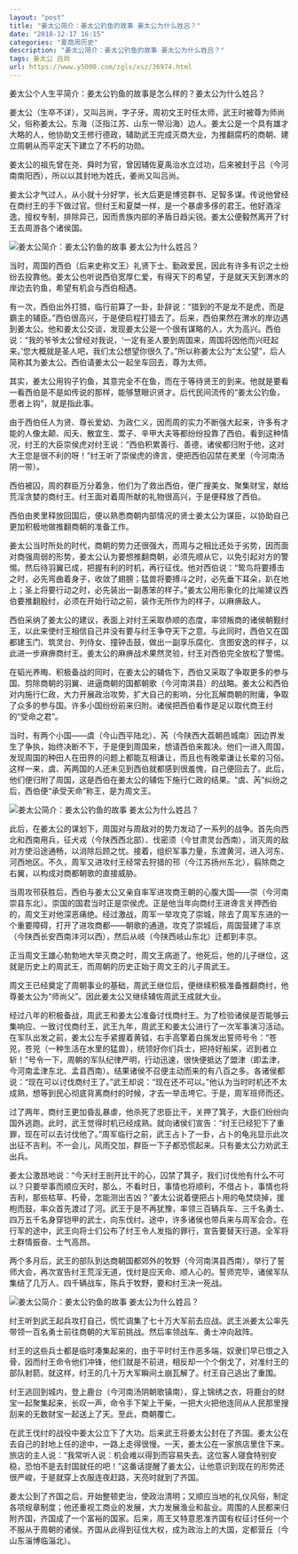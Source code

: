 ```yaml
---
layout: "post"
title: "姜太公简介：姜太公钓鱼的故事 姜太公为什么姓吕？"
date: "2018-12-17 16:15"
categories: "夏商周历史"
description: "姜太公简介：姜太公钓鱼的故事 姜太公为什么姓吕？"
tags: 姜太公 吕尚
url: https://www.y5000.com/zgls/xsz/36974.html
---
```






姜太公个人生平简介：姜太公钓鱼的故事是怎么样的？姜太公为什么姓吕？

姜太公（生卒不详），又叫吕尚，字子牙。周初文王时任太师，武王时被尊为师尚父，俗称姜太公。东海（泛指江苏、山东一带沿海）边人。姜太公是一个具有雄才大略的人，他协助文王修行德政，辅助武王完成灭商大业，为推翻腐朽的商朝、建立周朝从而平定天下建立了不朽的功勋。  

姜太公的祖先曾在尧、舜时为官，曾因辅佐夏禹治水立过功，后来被封于吕（今河南南阳西），所以以其封地为姓氏，姜尚又叫吕尚。

姜太公才气过人，从小就十分好学，长大后更是博览群书、足智多谋。传说他曾经在商纣王的手下做过官。但纣王和夏桀一样，是一个暴虐多侈的君王。他好酒淫逸，擅权专制，排除异己，因而贵族内部的矛盾日趋尖锐。姜太公便毅然离开了纣王去周游各个诸侯国。

![姜太公简介：姜太公钓鱼的故事
姜太公为什么姓吕？](https://img.y5000.com/uploads/allimg/181109/34aa291549bf2b2da30ed9681a721b5f.jpg)

当时，周国的西伯（后来史称文王）礼贤下士、勤政爱民，因此有许多有识之士纷纷去投靠他。姜太公也听说西伯宽厚仁爱，有得天下的希望，于是就天天到渭水的岸边去钓鱼，希望有机会与西伯相遇。

有一次，西伯出外打猎，临行前算了一卦，卦辞说：“猎到的不是龙不是虎，而是霸主的辅臣。”西伯很高兴，于是便启程打猎去了。后来，西伯果然在渭水的岸边遇到姜太公。他和姜太公交谈，发现姜太公是一个很有谋略的人，大为高兴。西伯说：“我的爷爷太公曾经对我说，‘一定有圣人要到周国来，周国将因他而兴旺起来。’您大概就是圣人吧，我们太公想望你很久了。”所以称姜太公为“太公望”，后人简称其为姜太公。西伯请姜太公一起坐车回去，尊为太师。

其实，姜太公用钩子钓鱼，其意完全不在鱼，而在于等待贤王的到来。他就是要看一看西伯是不是如传说的那样，能够慧眼识贤才。后代民间流传的“姜太公钓鱼，愿者上钩”，就是指此事。

由于西伯任人为贤、尊长爱幼、为政仁义，因而周的实力不断强大起来，许多有才能的人像太颠、闳夭、散宜生、鬻子、辛甲大夫等都纷纷投靠了西伯。看到这种情况，纣王的大臣崇侯虎对纣王说：“西伯积累善行、善德，诸侯都归附于他，这对大王您是很不利的呀！”纣王听了崇侯虎的谗言，便把西伯囚禁在羑里（今河南汤阴一带）。

西伯被囚，周的群臣万分着急，他们为了救出西伯，便广搜美女、聚集财宝，献给荒淫贪婪的商纣王。纣王面对着周所献的礼物很高兴，于是便释放了西伯。

西伯由羑里释放回国后，便以熟悉商朝内部情况的贤士姜太公为谋臣，以协助自己更加积极地做推翻商朝的准备工作。

姜太公当时所处的时代，商朝的势力还很强大，而周与之相比还处于劣势，因而面对商强周弱的形势，姜太公认为要想推翻商朝，必须先顺从它，以免引起对方的警惕。然后待羽翼已成，把握有利的时机，再行征伐。他对西伯说：“鸷鸟将要搏击之时，必先弯曲着身子，收敛了翅膀；猛兽将要搏斗之时，必先垂下耳朵，趴在地上；圣上将要行动之时，必先装出一副愚笨的样子。”姜太公用形象化的比喻建议西伯要推翻殷纣，必须在开始行动之前，装作无所作为的样子，以麻痹敌人。

西伯采纳了姜太公的建议，表面上对纣王采取恭顺的态度，率领叛商的诸侯朝觐纣王，以此来使纣王相信自己并没有要与纣王争夺天下之意。与此同时，西伯又在国都建玉门、筑灵台、列侍女、撞钟击鼓，做出一副享乐腐化、贪图安逸的样子，以此进一步麻痹商纣王。姜太公的麻痹战术果然灵验，纣王对西伯完全放松了警惕。

在韬光养晦、积极备战的同时，在姜太公的辅佐下，西伯又采取了争取更多的参与国、剪除商朝的羽翼、进逼商朝的国都朝歌（今河南淇县）的战略。姜太公和西伯对内施行仁政，大力开展政治攻势，扩大自己的影响，分化瓦解商朝的附庸，争取了众多的参与国。许多小国纷纷前来归附。诸侯把西伯看作是足以取代商王纣的“受命之君”。

当时，有两个小国——虞（今山西平陆北）、芮（今陕西大荔朝邑城南）因边界发生了争执，始终决断不下，于是便到周国来，想请西伯来裁决。他们一进入周国，发现周国的种田人在田界的问题上都能互相谦让，而且也有晚辈谦让长辈的习俗。这样一来，虞、芮两国的人还未见到西伯就都感到很羞愧，自己便回去了。此后，他们便归附了周国，这是西伯在姜太公的辅佐下施行仁政的结果。“虞、芮”纠纷之后，西伯便“承受天命”称王，是为周文王。

![姜太公简介：姜太公钓鱼的故事
姜太公为什么姓吕？](https://img.y5000.com/uploads/allimg/181109/fce039646a1353cea8b85554173f66f6.jpg)

此后，在姜太公的谋划下，周国对与周敌对的势力发动了一系列的战争。首先向西北和西南用兵，征犬戎（今陕西西北部）、伐密须（今甘肃灵台西南），消灭周的敌对方使沿途通畅，以消除后顾之忧。接着，组织军事力量，东渡黄河，进入河东、河西地区。不久，周军又进攻纣王经常去狩猎的邗（今江苏扬州东北），翦除商之右翼，以构成对商都朝歌的直接威胁。

当周攻邗获胜后，西伯与姜太公又亲自率军进攻商王朝的心腹大国——崇（今河南崇县东北）。崇国的国君当时正是崇侯虎。正是他当年向商纣王进谗言关押西伯的，周文王对他深恶痛绝。经过激战，周军一举攻克了崇城，除去了周军东进的一个重要障碍，打开了进攻商都——朝歌的通道。攻克了崇城后，周国营建了丰京（今陕西长安西南沣河以西），然后从岐（今陕西岐山东北）迁都到丰京。

正当周文王雄心勃勃地大举灭商之时，周文王病逝了。他死后，他的儿子继位，这就是历史上的周武王，而周朝的历史正始于周文王的儿子周武王。

周文王已经奠定了周朝事业的基础，周武王继位后，便继续积极准备推翻商纣，他尊姜太公为“师尚父”。因此姜太公又继续辅佐周武王成就大业。

经过八年的积极备战，周武王和姜太公准备讨伐商纣王。为了检验诸侯是否能够云集响应、一致讨伐商纣王，武王九年，周武王和姜太公进行了一次军事演习活动。在军队出发之前，姜太公左手紧握着黄钺，右手高擎着白旄发出誓师号令：“苍兕，苍兕（一种生活在水里的猛兽），统领好你们兵士，把持好船桨，迟到者立斩！”号令一下，周朝的军队纪律严明，行动迅速，很快便抵达了盟津（即孟津，今河南孟津东北、孟县西南）。结果诸侯不召便主动而来的有八百之多。各诸侯都说：“现在可以讨伐商纣王了。”武王却说：“现在还不可以。”他认为当时时机还不太成熟，想等到民心彻底背离商纣的时候，才去一举击垮它。于是，周军班师而还。

过了两年，商纣王更加昏乱暴虐，他杀死了忠臣比干，关押了箕子，大臣们纷纷向国外逃跑。此时，武王觉得时机已经成熟。就向诸侯们宣告：“纣王已经犯下了重罪，现在可以去讨伐他了。”周军临行之前，武王占卜了一卦，占卜的龟兆显示此次出征不吉利。不一会儿，风雨交加，群臣一下子都恐慌起来。只有姜太公力劝武王出兵。

姜太公激昂地说：“今天纣王剖开比干的心，囚禁了箕子，我们讨伐他有什么不可以？只要举事而顺应天时，那么，不看时日，事情也将顺利，不借占卜，事情也将吉利，那些枯草、朽骨，怎能测出吉凶？”姜太公说着便把占卜用的龟焚烧掉，援枹而鼓，率众首先渡过了河。武王于是不再犹豫，率领三百辆兵车、三千名勇士、四万五千名身穿铠甲的武士，向东伐纣。途中，许多诸侯也带兵来与周军会合。在行军的途中，武王向将士们公布了纣王令人发指的罪行，宣告要替天行道。全军将士群情振奋、士气高昂。

两个多月后，武王的部队到达商朝国都郊外的牧野（今河南淇县西南），举行了誓师大会，再次宣告纣王荒淫无道，伐纣是应天命、顺人心的。誓师完毕，诸侯军队集结了几万人、四千辆战车，陈兵于牧野，要和纣王决一死战。

![姜太公简介：姜太公钓鱼的故事
姜太公为什么姓吕？](https://img.y5000.com/uploads/allimg/181109/7d74c9a5a43415dbaed4bee17616dbe1.jpg)

纣王听到武王起兵攻打自己，慌忙调集了七十万大军前去应战。武王派姜太公率先带领一百名勇士前往商朝的大军前挑战。然后率领战车、勇士冲向敌阵。

纣王的这些兵士都是临时凑集起来的，由于平时纣王作恶多端，奴隶们早已恨之入骨，因而纣王命令他们冲锋，他们就是不前进，相反却一个个倒戈了，对准纣王的部队射箭。就这样，纣王的几十万大军瞬间土崩瓦解了。纣王自己逃出了重围。

纣王逃回到城内，登上鹿台（今河南汤阴朝歌镇南），穿上锦绣之衣，将鹿台的财宝一起聚集起来，长叹一声，命令手下架上干柴，一把大火把他连同从人民那里搜刮来的无数财宝一起送上了天。至此，商朝覆亡。

在武王伐纣的战役中姜太公立下了大功。后来武王将姜太公封在了齐国。姜太公在去自己的封地上任的途中，一路上走得很慢。一天，姜太公在一家旅店里住下来。旅店的主人说：“我常听人说：机会难以得到而容易失去。这位客人寝食特别安稳，恐怕不是去封国就任的吧！”这番话提醒了姜太公，让他意识到现在的形势还很严峻，于是就穿上衣服连夜赶路，天亮时就到了齐国。

姜太公到了齐国之后，开始整顿吏治，使政治清明；又顺应当地的礼仪风俗，制定各项规章制度；他还重视工商业的发展，大力发展渔业和盐业。周围的人民都来归附齐国，齐国成了一个富裕的国家。后来，周王又特意恩准齐国有权征讨任何一个不服从于周朝的诸侯。齐国从此得到征伐大权，成为政治上的大国，定都营丘（今山东淄博临淄北）。
